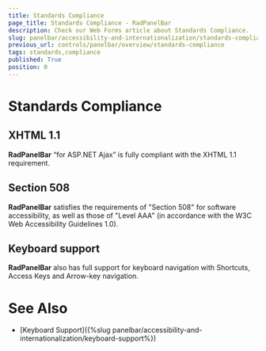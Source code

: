```yaml
---
title: Standards Compliance
page_title: Standards Compliance - RadPanelBar
description: Check our Web Forms article about Standards Compliance.
slug: panelbar/accessibility-and-internationalization/standards-compliance
previous_url: controls/panelbar/overview/standards-compliance
tags: standards,compliance
published: True
position: 0
---
```


# Standards Compliance



## XHTML 1.1

**RadPanelBar** “for ASP.NET Ajax” is fully compliant with the XHTML 1.1 requirement.

## Section 508

**RadPanelBar** satisfies the requirements of "Section 508" for software accessibility, as well as those of "Level AAA" (in accordance with the W3C Web Accessibility Guidelines 1.0).

## Keyboard support

**RadPanelBar** also has full support for keyboard navigation with Shortcuts, Access Keys and Arrow-key navigation.

# See Also

 * [Keyboard Support]({%slug panelbar/accessibility-and-internationalization/keyboard-support%})
